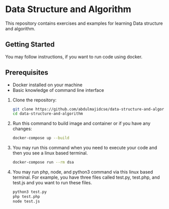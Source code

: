 # Data Structure and Algorithm

This repository contains exercises and examples for learning Data structure and algorithm.

## Getting Started

You may follow instructions, if you want to run code using docker.

## Prerequisites

- Docker installed on your machine
- Basic knowledge of command line interface

1. Clone the repository:

   ```sh
   git clone https://github.com/abdulmajidcse/data-structure-and-algorithm
   cd data-structure-and-algorithm
   ```

2. Run this command to build image and container or if you have any changes:

   ```sh
   docker-compose up --build
   ```

3. You may run this command when you need to execute your code and then you see a linux based terminal.

   ```sh
   docker-compose run --rm dsa
   ```

4. You may run php, node, and python3 command via this linux based terminal. For example, you have three files called test.py, test.php, and test.js and you want to run these files.
   ```sh
   python3 test.py
   php test.php
   node test.js
   ```
